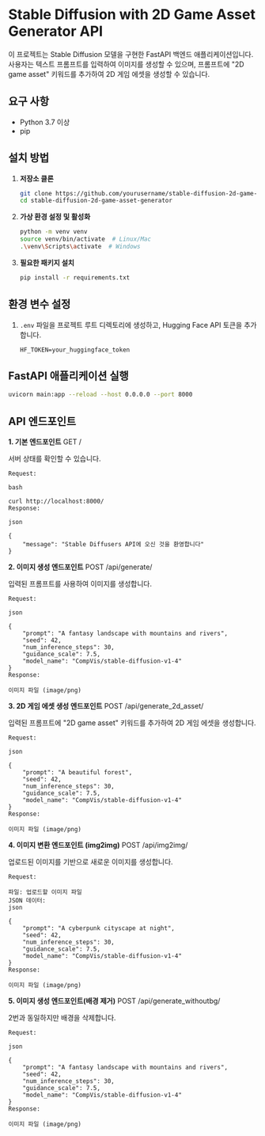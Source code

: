 # Stable Diffusion with 2D Game Asset Generator API

이 프로젝트는 Stable Diffusion 모델을 구현한 FastAPI 백엔드 애플리케이션입니다. 사용자는 텍스트 프롬프트를 입력하여 이미지를 생성할 수 있으며, 프롬프트에 "2D game asset" 키워드를 추가하여 2D 게임 에셋을 생성할 수 있습니다.

## 요구 사항

- Python 3.7 이상
- pip

## 설치 방법

1. **저장소 클론**

    ```bash
    git clone https://github.com/yourusername/stable-diffusion-2d-game-asset-generator.git
    cd stable-diffusion-2d-game-asset-generator
    ```

2. **가상 환경 설정 및 활성화**

    ```bash
    python -m venv venv
    source venv/bin/activate  # Linux/Mac
    .\venv\Scripts\activate  # Windows
    ```

3. **필요한 패키지 설치**

    ```bash
    pip install -r requirements.txt
    ```

## 환경 변수 설정

1. `.env` 파일을 프로젝트 루트 디렉토리에 생성하고, Hugging Face API 토큰을 추가합니다.

    ```
    HF_TOKEN=your_huggingface_token
    ```

## FastAPI 애플리케이션 실행

```bash
uvicorn main:app --reload --host 0.0.0.0 --port 8000
```

## API 엔드포인트

**1. 기본 엔드포인트**
GET /

서버 상태를 확인할 수 있습니다.
```
Request:

bash
 
curl http://localhost:8000/
Response:

json
 
{
    "message": "Stable Diffusers API에 오신 것을 환영합니다"
}
```
**2. 이미지 생성 엔드포인트**
POST /api/generate/

입력된 프롬프트를 사용하여 이미지를 생성합니다.

```
Request:

json
 
{
    "prompt": "A fantasy landscape with mountains and rivers",
    "seed": 42,
    "num_inference_steps": 30,
    "guidance_scale": 7.5,
    "model_name": "CompVis/stable-diffusion-v1-4"
}
Response:

이미지 파일 (image/png)
```

**3. 2D 게임 에셋 생성 엔드포인트**
POST /api/generate_2d_asset/

입력된 프롬프트에 "2D game asset" 키워드를 추가하여 2D 게임 에셋을 생성합니다.

```
Request:

json
 
{
    "prompt": "A beautiful forest",
    "seed": 42,
    "num_inference_steps": 30,
    "guidance_scale": 7.5,
    "model_name": "CompVis/stable-diffusion-v1-4"
}
Response:

이미지 파일 (image/png)
```

**4. 이미지 변환 엔드포인트 (img2img)**
POST /api/img2img/

업로드된 이미지를 기반으로 새로운 이미지를 생성합니다.

```
Request:

파일: 업로드할 이미지 파일
JSON 데이터:
json
 
{
    "prompt": "A cyberpunk cityscape at night",
    "seed": 42,
    "num_inference_steps": 30,
    "guidance_scale": 7.5,
    "model_name": "CompVis/stable-diffusion-v1-4"
}
Response:

이미지 파일 (image/png)
```

**5. 이미지 생성 엔드포인트(배경 제거)**
POST /api/generate_withoutbg/

2번과 동일하지만 배경을 삭제합니다.

```
Request:

json
 
{
    "prompt": "A fantasy landscape with mountains and rivers",
    "seed": 42,
    "num_inference_steps": 30,
    "guidance_scale": 7.5,
    "model_name": "CompVis/stable-diffusion-v1-4"
}
Response:

이미지 파일 (image/png)
```
